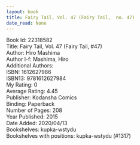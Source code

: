 ```yaml
---
layout: book
title: Fairy Tail, Vol. 47 (Fairy Tail,  no. 47)
date_read: None
---
```


Book Id: 22318582<br />
Title: Fairy Tail, Vol. 47 (Fairy Tail, #47)<br />
Author: Hiro Mashima<br />
Author l-f: Mashima, Hiro<br />
Additional Authors: <br />
ISBN: 1612627986<br />
ISBN13: 9781612627984<br />
My Rating: 0<br />
Average Rating: 4.45<br />
Publisher: Kodansha Comics<br />
Binding: Paperback<br />
Number of Pages: 208<br />
Year Published: 2015<br />
Date Added: 2020/04/13<br />
Bookshelves: kupka-wstydu<br />
Bookshelves with positions: kupka-wstydu (#1317)<br />

